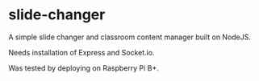 # slide-changer
A simple slide changer and classroom content manager built on NodeJS.

Needs installation of Express and Socket.io.

Was tested by deploying on Raspberry Pi B+.
